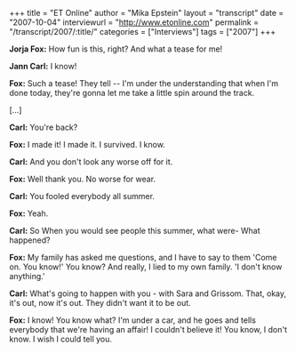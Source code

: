 +++
title = "ET Online"
author = "Mika Epstein"
layout = "transcript"
date = "2007-10-04"
interviewurl = "http://www.etonline.com"
permalink = "/transcript/2007/:title/"
categories = ["Interviews"]
tags = ["2007"]
+++

**Jorja Fox:** How fun is this, right? And what a tease for me!

**Jann Carl:** I know!

**Fox:** Such a tease! They tell -- I'm under the understanding that when I'm done today, they're gonna let me take a little spin around the track.

[...]

**Carl:** You're back?

**Fox:** I made it! I made it. I survived. I know.

**Carl:** And you don't look any worse off for it.

**Fox:** Well thank you. No worse for wear.

**Carl:** You fooled everybody all summer. 

**Fox:** Yeah.

**Carl:** So When you would see people this summer, what were- What happened?

**Fox:** My family has asked me questions, and I have to say to them 'Come on. You know!' You know? And really, I lied to my own family. 'I don't know anything.'

**Carl:** What's going to happen with you - with Sara and Grissom. That, okay, it's out, now it's out. They didn't want it to be out.

**Fox:** I know! You know what? I'm under a car, and he goes and tells everybody that we're having an affair! I couldn't believe it! You know, I don't know. I wish I could tell you.